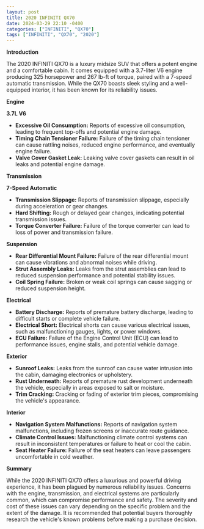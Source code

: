 ```yaml
---
layout: post
title: 2020 INFINITI QX70
date: 2024-03-29 22:10 -0400
categories: ["INFINITI", "QX70"]
tags: ["INFINITI", "QX70", "2020"]
---
```

**Introduction**

The 2020 INFINITI QX70 is a luxury midsize SUV that offers a potent engine and a comfortable cabin. It comes equipped with a 3.7-liter V6 engine producing 325 horsepower and 267 lb-ft of torque, paired with a 7-speed automatic transmission. While the QX70 boasts sleek styling and a well-equipped interior, it has been known for its reliability issues.

**Engine**

**3.7L V6**

* **Excessive Oil Consumption:** Reports of excessive oil consumption, leading to frequent top-offs and potential engine damage.
* **Timing Chain Tensioner Failure:** Failure of the timing chain tensioner can cause rattling noises, reduced engine performance, and eventually engine failure.
* **Valve Cover Gasket Leak:** Leaking valve cover gaskets can result in oil leaks and potential engine damage.

**Transmission**

**7-Speed Automatic**

* **Transmission Slippage:** Reports of transmission slippage, especially during acceleration or gear changes.
* **Hard Shifting:** Rough or delayed gear changes, indicating potential transmission issues.
* **Torque Converter Failure:** Failure of the torque converter can lead to loss of power and transmission failure.

**Suspension**

* **Rear Differential Mount Failure:** Failure of the rear differential mount can cause vibrations and abnormal noises while driving.
* **Strut Assembly Leaks:** Leaks from the strut assemblies can lead to reduced suspension performance and potential stability issues.
* **Coil Spring Failure:** Broken or weak coil springs can cause sagging or reduced suspension height.

**Electrical**

* **Battery Discharge:** Reports of premature battery discharge, leading to difficult starts or complete vehicle failure.
* **Electrical Short:** Electrical shorts can cause various electrical issues, such as malfunctioning gauges, lights, or power windows.
* **ECU Failure:** Failure of the Engine Control Unit (ECU) can lead to performance issues, engine stalls, and potential vehicle damage.

**Exterior**

* **Sunroof Leaks:** Leaks from the sunroof can cause water intrusion into the cabin, damaging electronics or upholstery.
* **Rust Underneath:** Reports of premature rust development underneath the vehicle, especially in areas exposed to salt or moisture.
* **Trim Cracking:** Cracking or fading of exterior trim pieces, compromising the vehicle's appearance.

**Interior**

* **Navigation System Malfunctions:** Reports of navigation system malfunctions, including frozen screens or inaccurate route guidance.
* **Climate Control Issues:** Malfunctioning climate control systems can result in inconsistent temperatures or failure to heat or cool the cabin.
* **Seat Heater Failure:** Failure of the seat heaters can leave passengers uncomfortable in cold weather.

**Summary**

While the 2020 INFINITI QX70 offers a luxurious and powerful driving experience, it has been plagued by numerous reliability issues. Concerns with the engine, transmission, and electrical systems are particularly common, which can compromise performance and safety. The severity and cost of these issues can vary depending on the specific problem and the extent of the damage. It is recommended that potential buyers thoroughly research the vehicle's known problems before making a purchase decision.
